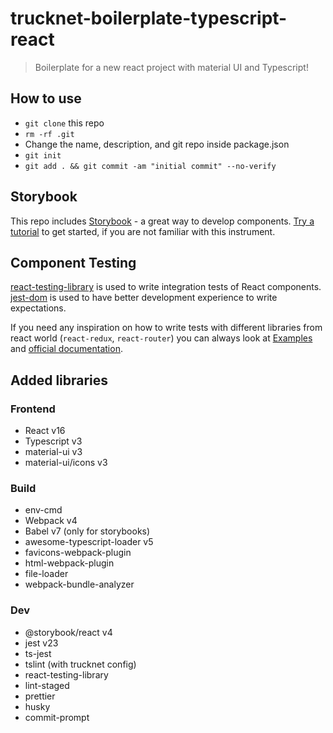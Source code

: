 # trucknet-boilerplate-typescript-react

> Boilerplate for a new react project with material UI and Typescript!

## How to use

- `git clone` this repo
- `rm -rf .git`
- Change the name, description, and git repo inside package.json
- `git init`
- `git add . && git commit -am "initial commit" --no-verify`

## Storybook

This repo includes [Storybook](https://storybook.js.org/) - a great way to develop components. [Try a tutorial](https://www.learnstorybook.com/) to get started, if you are not familiar with this instrument.

## Component Testing

[react-testing-library](https://github.com/kentcdodds/react-testing-library) is used to write integration tests of React components. [jest-dom](https://github.com/gnapse/jest-dom#readme) is used to have better development experience to write expectations.

If you need any inspiration on how to write tests with different libraries from react world (`react-redux`, `react-router`) you can always look at [Examples](https://github.com/kentcdodds/react-testing-library#examples) and [official documentation](https://testing-library.com/docs/intro).

## Added libraries

### Frontend

- React v16
- Typescript v3
- material-ui v3
- material-ui/icons v3

### Build

- env-cmd
- Webpack v4
- Babel v7 (only for storybooks)
- awesome-typescript-loader v5
- favicons-webpack-plugin
- html-webpack-plugin
- file-loader
- webpack-bundle-analyzer

### Dev

- @storybook/react v4
- jest v23
- ts-jest
- tslint (with trucknet config)
- react-testing-library
- lint-staged
- prettier
- husky
- commit-prompt
